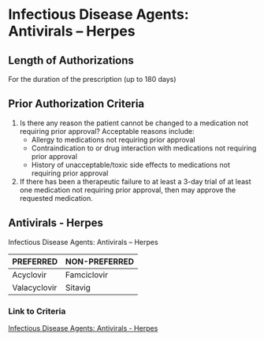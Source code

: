 # Infectious Disease Agents: Antivirals – Herpes

## Length of Authorizations

For the duration of the prescription (up to 180 days)

## Prior Authorization Criteria

1.  Is there any reason the patient cannot be changed to a medication not requiring prior approval? Acceptable reasons include:
    -   Allergy to medications not requiring prior approval
    -   Contraindication to or drug interaction with medications not requiring prior approval
    -   History of unacceptable/toxic side effects to medications not requiring prior approval
2.  If there has been a therapeutic failure to at least a 3-day trial of at least one medication not requiring prior approval, then may approve the requested medication.

## Antivirals - Herpes

Infectious Disease Agents: Antivirals – Herpes

| PREFERRED    | NON-PREFERRED |
|--------------|---------------|
| Acyclovir    | Famciclovir   |
| Valacyclovir | Sitavig       |

### Link to Criteria

[Infectious Disease Agents: Antivirals - Herpes](https://pharmacy.medicaid.ohio.gov/sites/default/files/20220415_UPDL_Criteria_FINAL_.pdf#page=78)
